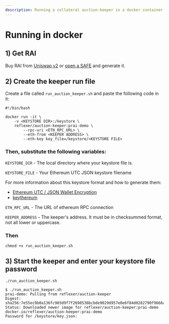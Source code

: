 ```yaml
---
description: Running a collateral auction-keeper in a docker container.
---
```


# Running in docker

## 1\) Get RAI

Buy RAI from [Uniswap v2](https://info.uniswap.org/pair/0xEBdE9F61e34B7aC5aAE5A4170E964eA85988008C) or [open a SAFE](https://app.gitbook.com/@reflexer-labs/s/geb/pyflex/safe-management/opening-a-safe) and generate it.

## 2\) Create the keeper run file

Create a file called `run_auction_keeper.sh` and paste the following code in it:

```text
#!/bin/bash

docker run -it \
    -v <KEYSTORE DIR>:/keystore \
    reflexer/auction-keeper:prai-demo \
        --rpc-uri <ETH_RPC_URL> \
        --eth-from <KEEPER ADDRESS> \
        --eth-key key_file=/keystore/<KEYSTORE FILE>
```

### Then, substitute the following variables:

`KEYSTORE_DIR` - The local directory where your keystore file is.

`KEYSTORE_FILE` - Your Ethereum UTC JSON keystore filename

For more information about this keystore format and how to generate them:

* [Ethereum UTC / JSON Wallet Encryption](https://wizardforcel.gitbooks.io/practical-cryptography-for-developers-book/content/symmetric-key-ciphers/ethereum-wallet-encryption.html)
* [keythereum](https://github.com/ethereumjs/keythereum)

`ETH_RPC_URL` - The URL of ethereum RPC connection

`KEEPER_ADDRESS` - The keeper's address. It must be in checksummed format, not all lower or uppercase.

### Then

`chmod +x run_auction_keeper.sh`

## 3\) Start the keeper and enter your keystore file password

`./run_auction_keeper.sh`

```text
$ ./run_auction_keeper.sh
prai-demo: Pulling from reflexer/auction-keeper
Digest: sha256:7e55ec9b0a136fc903d9f7f2690538bcbde9029d957e0e6f84d0282790f9666a
Status: Downloaded newer image for reflexer/auction-keeper:prai-demo
docker.io/reflexer/auction-keeper:prai-demo
Password for /keystore/key.json:
```

